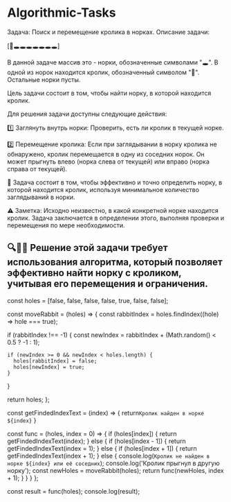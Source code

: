 # Algorithmic-Tasks

Задача: Поиск и перемещение кролика в норках.
Описание задачи:

[🐇🕳️🕳️🕳️🕳️🕳️🕳️🕳️]

В данной задаче массив это - норки, обозначенные символами "🕳️". В одной из норок находится кролик, обозначенный символом "🐇". Остальные норки пусты. 

Цель задачи состоит в том, чтобы найти норку, в которой находится кролик.

Для решения задачи доступны следующие действия:

1️⃣ Заглянуть внутрь норки: Проверить, есть ли кролик в текущей норке.

2️⃣ Перемещение кролика: Если при заглядывании в норку кролика не обнаружено, кролик перемещается в одну из соседних норок. Он может прыгнуть влево (норка слева от текущей) или вправо (норка справа от текущей).

🔎 Задача состоит в том, чтобы эффективно и точно определить норку, в которой находится кролик, используя минимальное количество заглядываний в норки.

⚠️ Заметка: Исходно неизвестно, в какой конкретной норке находится кролик. Задача заключается в определении этого, выполняя проверки и перемещения по мере необходимости.

🔍💨✨ Решение этой задачи требует использования алгоритма, который позволяет эффективно найти норку с кроликом, учитывая его перемещения и ограничения.
------------------------
const holes = [false, false, false, false, true, false, false];

const moveRabbit = (holes) => {
  const rabbitIndex = holes.findIndex((hole) => hole === true); 

  if (rabbitIndex !== -1) {
    const newIndex = rabbitIndex + (Math.random() < 0.5 ? -1 : 1); 

    if (newIndex >= 0 && newIndex < holes.length) {
      holes[rabbitIndex] = false; 
      holes[newIndex] = true; 
    }
  }

  return holes;
};


const getFindedIndexText = (index) => {
  return`Кролик найден в норке ${index}`
}

const func = (holes, index = 0) => {
  if (holes[index]) {
    return getFindedIndexText(index);
  } else {
    if (holes[index - 1]) {
      return getFindedIndexText(index = 1);
    } else {
      if (holes[index + 1]) {
        return getFindedIndexText(index + 1);
      } else {
        console.log(`Кролик не найден в норке ${index} или её соседних`);
        console.log('Кролик прыгнул в другую норку');
        const newHoles = moveRabbit(holes);
        return func(newHoles, index + 1);
      }
    }
  }
};

const result = func(holes);
console.log(result);
